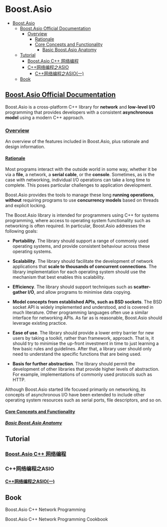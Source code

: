 # Boost.Asio

- [Boost.Asio](#boostasio)
  - [Boost.Asio Official Documentation](#boostasio-official-documentation)
    - [Overview](#overview)
      - [Rationale](#rationale)
      - [Core Concepts and Functionality](#core-concepts-and-functionality)
        - [Basic Boost.Asio Anatomy](#basic-boostasio-anatomy)
  - [Tutorial](#tutorial)
    - [Boost.Asio C++ 网络编程](#boostasio-c-%e7%bd%91%e7%bb%9c%e7%bc%96%e7%a8%8b)
    - [C++网络编程之ASIO](#c%e7%bd%91%e7%bb%9c%e7%bc%96%e7%a8%8b%e4%b9%8basio)
      - [C++网络编程之ASIO(一)](#c%e7%bd%91%e7%bb%9c%e7%bc%96%e7%a8%8b%e4%b9%8basio%e4%b8%80)
  - [Book](#book)

## [Boost.Asio Official Documentation](https://www.boost.org/doc/libs/1_72_0/doc/html/boost_asio.html)

Boost.Asio is a cross-platform C++ library for **network** and **low-level I/O** programming that provides developers with a consistent **asynchronous model** using a modern C++ approach.

### [Overview](https://www.boost.org/doc/libs/1_72_0/doc/html/boost_asio/overview.html)

An overview of the features included in Boost.Asio, plus rationale and design information.

#### [Rationale](https://www.boost.org/doc/libs/1_72_0/doc/html/boost_asio/overview/rationale.html)

Most programs interact with the outside world in some way, whether it be via a **file**, a network, a **serial cable**, or the **console**. Sometimes, as is the case with networking, individual I/O operations can take a long time to complete. This poses particular challenges to application development.

Boost.Asio provides the tools to manage these long **running operations**, **without** requiring programs to use **concurrency models** based on threads and explicit locking.

The Boost.Asio library is intended for programmers using C++ for systems programming, where access to operating system functionality such as networking is often required. In particular, Boost.Asio addresses the following goals:

- **Portability**. The library should support a range of commonly used operating systems, and provide consistent behaviour across these operating systems. 

- **Scalability**. The library should facilitate the development of network applications that **scale to thousands of concurrent connections**. The library implementation for each operating system should use the mechanism that best enables this scalability. 

- **Efficiency**. The library should support techniques such as **scatter-gather I/O**, and allow programs to minimise data copying.

- **Model concepts from established APIs, such as BSD sockets**. The BSD socket API is widely implemented and understood, and is covered in much literature. Other programming languages often use a similar interface for networking APIs. As far as is reasonable, Boost.Asio should leverage existing practice.

- **Ease of use**. The library should provide a lower entry barrier for new users by taking a toolkit, rather than framework, approach. That is, it should try to minimise the up-front investment in time to just learning a few basic rules and guidelines. After that, a library user should only need to understand the specific functions that are being used.

- **Basis for further abstraction**. The library should permit the development of other libraries that provide higher levels of abstraction. For example, implementations of commonly used protocols such as HTTP.

Although Boost.Asio started life focused primarily on networking, its concepts of asynchronous I/O have been extended to include other operating system resources such as serial ports, file descriptors, and so on.

#### [Core Concepts and Functionality](https://www.boost.org/doc/libs/1_72_0/doc/html/boost_asio/overview/core.html)

##### [Basic Boost.Asio Anatomy](https://www.boost.org/doc/libs/1_72_0/doc/html/boost_asio/overview/core/basics.html)

## Tutorial

### [Boost.Asio C++ 网络编程](https://mmoaay.gitbooks.io/boost-asio-cpp-network-programming-chinese/content/Chapter1.html)

### C++网络编程之ASIO

#### [C++网络编程之ASIO(一)](https://zhuanlan.zhihu.com/p/37590580)

## Book

Boost.Asio C++ Network Programming

Boost.Asio C++ Network Programming Cookbook
